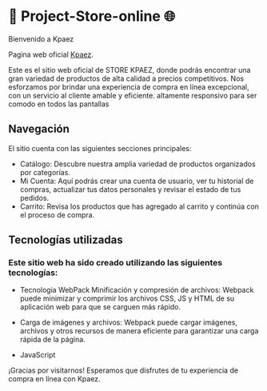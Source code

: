 # 🛒 Project-Store-online 🌐
Bienvenido a Kpaez

Pagina web oficial [Kpaez](https://alejandropaez1.github.io/Project-Store-online-/).




Este es el sitio web oficial de STORE KPAEZ, donde podrás encontrar una gran variedad de productos de alta calidad a precios competitivos. Nos esforzamos por brindar una experiencia de compra en línea excepcional, con un servicio al cliente amable y eficiente.
altamente responsivo para ser comodo en todos las pantallas

## Navegación
El sitio cuenta con las siguientes secciones principales:



- Catálogo: Descubre nuestra amplia variedad de productos organizados por categorías.
- Mi Cuenta: Aquí podrás crear una cuenta de usuario, ver tu historial de compras, actualizar tus datos personales y revisar el estado de tus pedidos.
- Carrito: Revisa los productos que has agregado al carrito y continúa con el proceso de compra.
## Tecnologías utilizadas
### Este sitio web ha sido creado utilizando las siguientes tecnologías:
- Tecnologia WebPack Minificación y compresión de archivos: Webpack puede minimizar y comprimir los archivos CSS, JS y HTML de su aplicación web para que se carguen más rápido.

- Carga de imágenes y archivos: Webpack puede cargar imágenes, archivos y otros recursos de manera eficiente para garantizar una carga rápida de la página.


- JavaScript

¡Gracias por visitarnos! Esperamos que disfrutes de tu experiencia de compra en línea con Kpaez.
